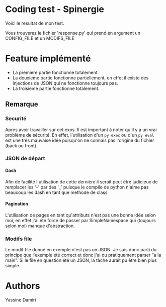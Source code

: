 # Coding test - Spinergie
Voici le resultat de mon test.

Vous trouverez le fichier 'response.py' qui prend en argument un CONFIG_FILE
et un MODIFS_FILE

# Feature implémenté
- La premiere partie fonctionne totalement.
- La deuxieme partie fonctionne partiellement, en effet il existe des injections
de JSON qui ne fonctionne toujours pas.
- La troisieme partie fonctionne totalement.


## Remarque
### Securité
Apres avoir travailler sur cet exos. Il est important à noter qu'il y a un
vrai problème de sécurité. En effet, l'utilisation d'un ```py exec``` ou d'un
```py eval ``` est une trés mauvaise idée puisqu'on ne connais pas l'origine
du fichier (back ou front).

### JSON de départ
#### Dash
Afin de facilité l'utilisation de cette dernière il serait peut être judicieux
de remplacer les '-' par des '_' puisque le compilo de python n'aime pas
beaucoup les dash en tant que methode de class

#### Pagination
L'utilisation de pages en tant qu'attributs n'est pas une bonne idée selon moi,
en effet j'ai été forcé de passer par SimpleNamespace qui (toujours selon moi)
manque d'abstraction.

### Modifs file
Le modif file donné en exemple n'est pas un JSON. Je suis donc parti du principe
que l'exemple été correct et donc j'ai du pratiquement parser "a la main".
Si le file en question été un JSON, la tâche aurait pu être bien plus simple.



# Authors
Yassine Damiri
